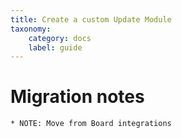 ```yaml
---
title: Create a custom Update Module
taxonomy:
    category: docs
    label: guide
---
```


# Migration notes
~~~~~~~~~~~~~~~~~~~~
* NOTE: Move from Board integrations
~~~~~~~~~~~~~~~~~~~~
